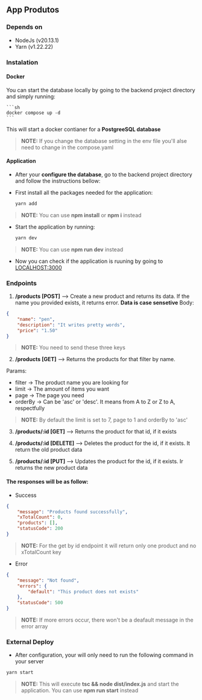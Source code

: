 ## App Produtos

### Depends on
- NodeJs (v20.13.1)
- Yarn (v1.22.22)

### Instalation

#### Docker

You can start the database locally by going to the backend project directory and simply running: 
    
    ```sh
    docker compose up -d
    ```

This will start a docker contianer for a **PostgreeSQL database**

>**NOTE:** If you change the database setting in the env file you'll alse need to change in the compose.yaml

#### Application

- After your **configure the database**, go to the backend project directory and follow the instructions bellow:

- First install all the packages needed for the application:
    ```sh
    yarn add
    ```
>**NOTE:** You can use **npm install** or **npm i** instead

- Start the application by running:
    ```sh
    yarn dev
    ```
>**NOTE:** You can use **npm run dev** instead

- Now you can check if the application is ruuning by going to [LOCALHOST:3000](http://localhost:3000)

### Endpoints

1. **/products [POST]** --> Create a new product and returns its data. If the name you provided exists, it returns error. **Data is case sensetive**
Body:
```json
{
    "name": "pen",
    "description": "It writes pretty words",
    "price": "1.50"
}
```
>**NOTE:** You need to send these three keys

2. **/products [GET]** --> Returns the products for that filter by name.

Params:
- filter -> The product name you are looking for
- limit -> The amount of items you want
- page -> The page you need
- orderBy -> Can be 'asc' or 'desc'. It means from A to Z or Z to A, respectfully
>**NOTE:** By default the limit is set to 7, page to 1 and orderBy to 'asc'

3. **/products/:id [GET]** --> Returns the product for that id, if it exists

4. **/products/:id [DELETE]** --> Deletes the product for the id, if it exists. It return the old product data

5. **/products/:id [PUT]** --> Updates the product for the id, if it exists. Ir returns the new product data

#### The responses will be as follow:

- Success
```json
{
    "message": "Products found successfully",
    "xTotalCount": 0,
    "products": [],
    "statusCode": 200
}
```
>**NOTE:** For the get by id endpoint it will return only one product and no xTotalCount key

- Error 
```json
{
    "message": "Not found",
    "errors": {
        "default": "This product does not exists"
    },
    "statusCode": 500
}
```
>**NOTE:** If more errors occur, there won't be a deafault message in the error array

### External Deploy

- After configuration, your will only need to run the following command in your server

```sh
yarn start
```
>**NOTE:** This will execute **tsc && node dist/index.js** and start the application. You can use **npm run start** instead